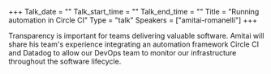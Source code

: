 +++
Talk_date = ""
Talk_start_time = ""
Talk_end_time = ""
Title = "Running automation in Circle CI"
Type = "talk"
Speakers = ["amitai-romanelli"]
+++

Transparency is important for teams delivering valuable software. Amitai will share his team's experience integrating an automation framework Circle CI and Datadog to allow our DevOps team to monitor our infrastructure throughout the software lifecycle.
